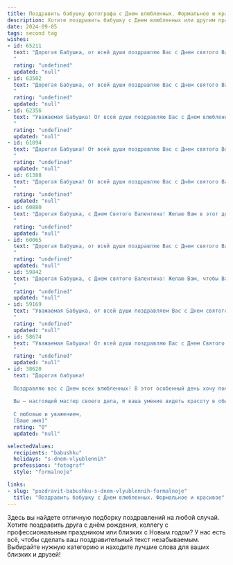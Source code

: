 ```yaml
---
title: Поздравить бабушку фотографа с Днем влюбленных. Формальное и красивое
description: Хотите поздравить бабушку с Днем влюбленных или другим праздником? Наш ИИ создаст незабываемое поздравление, а вы обязательно выделитесь среди других.  
date: 2024-09-05
tags: second tag
wishes:
- id: 65211
  text: "Дорогая Бабушка, от всей души поздравляю Вас с Днем святого Валентина! Пусть Ваша жизнь будет полна любви, радости и ярких моментов, как фотографии, которые Вы так мастерски создаете.
  "
  rating: "undefined"
  updated: "null"
- id: 63502
  text: "Дорогая Бабушка, от всей души поздравляю Вас с Днем святого Валентина! Пусть Ваша жизнь всегда будет наполнена любовью, счастьем и вдохновением, как на Ваших великолепных фотографиях. Желаю Вам крепкого здоровья, душевного тепла и много радостных мгновений, которые Вы сможете запечатлеть своим объективом.
  "
  rating: "undefined"
  updated: "null"
- id: 62356
  text: "Уважаемая Бабушка! От всей души поздравляю Вас с Днем влюбленных! Пусть Ваша жизнь всегда будет полна любви, света и радости, а Ваша творческая душа, полная тепла и вдохновения, продолжит дарить миру прекрасные фотографии.
  "
  rating: "undefined"
  updated: "null"
- id: 61894
  text: "Дорогая Бабушка! От всей души поздравляю Вас с Днем святого Валентина! Желаю Вам  ярких и трогательных моментов, таких же прекрасных, как Ваши фотографии, которые всегда согревают наши сердца. Пусть любовь и радость озаряют Ваши дни, а здоровье будет крепким, как Ваша любовь к нам!
  "
  rating: "undefined"
  updated: "null"
- id: 61388
  text: "Дорогая Бабушка! От всей души поздравляю Вас с Днём святого Валентина! Желаю Вам ярких, как Ваши фотографии, мгновений, наполненных любовью и счастьем. Пусть каждый день будет прекрасным, как Ваш талант, и дарит только позитивные эмоции!
  "
  rating: "undefined"
  updated: "null"
- id: 60880
  text: "Дорогая Бабушка, с Днем Святого Валентина! Желаю Вам в этот день множество прекрасных моментов, наполненных любовью и теплом. Пусть снимки, которые Вы делаете, всегда отражают красоту жизни, как и Ваша душа. С любовью, [Ваше имя].
  "
  rating: "undefined"
  updated: "null"
- id: 60065
  text: "Дорогая Бабушка, от всей души поздравляю Вас с Днем святого Валентина! Пусть в Вашей жизни всегда будет место для любви, тепла и вдохновения, как на Ваших прекрасных фотографиях. Желаю Вам крепкого здоровья, радости и безграничного счастья!
  "
  rating: "undefined"
  updated: "null"
- id: 59842
  text: "Дорогая Бабушка, с Днем святого Валентина! Желаю Вам, чтобы Ваша жизнь была полна ярких красок, как прекрасные фото, которые Вы создаете. Пусть любовь и счастье озаряют Вашу душу, как вспышки света на снимках.
  "
  rating: "undefined"
  updated: "null"
- id: 59169
  text: "Уважаемая Бабушка, от всей души поздравляем Вас с Днем святого Валентина! Желаем Вам любви, тепла и радости, как на Ваших прекрасных фотографиях, которые Вы мастерски создаете.
  "
  rating: "undefined"
  updated: "null"
- id: 58674
  text: "Уважаемая Бабушка! От всей души поздравляю Вас с Днем Святого Валентина! Желаю Вам море любви, нежности и тепла в этот прекрасный праздник. Пусть Ваша жизнь будет полна ярких моментов, как Ваши фотографии, которые Вы так мастерски создаете.
  "
  rating: "undefined"
  updated: "null"
- id: 38620
  text: "Дорогая бабушка!
  
  Поздравляю вас с Днем всех влюбленных! В этот особенный день хочу пожелать вам, чтобы ваша жизнь была полна ярких моментов и чудесных воспоминаний, как кадры, запечатленные в вашем объективе. Пусть каждый миг станет уникальным произведением искусства, полной любви и вдохновения!
  
  Вы — настоящий мастер своего дела, и ваша умение видеть красоту в обыденности вдохновляет всех нас. Желаю вам всегда находить любовь и радость в каждом новом снимке и каждом дне.
  
  С любовью и уважением,
  [Ваше имя]"
  rating: "0"
  updated: "null"

selectedValues:
  recipients: "babushku"
  holidays: "s-dnem-vlyublennih"
  professions: "fotograf"
  style: "formalnoje"

links:
- slug: "pozdravit-babushku-s-dnem-vlyublennih-formalnoje"
  title: "Поздравить бабушку с Днем влюбленных. Формальное и красивое"
---
```


Здесь вы найдете отличную подборку поздравлений на любой случай. 
Хотите поздравить друга с днём рождения, коллегу с профессиональным праздником или близких с Новым годом? У нас есть всё, чтобы сделать ваш поздравительный текст незабываемым. Выбирайте нужную категорию и находите лучшие слова для ваших близких и друзей!

